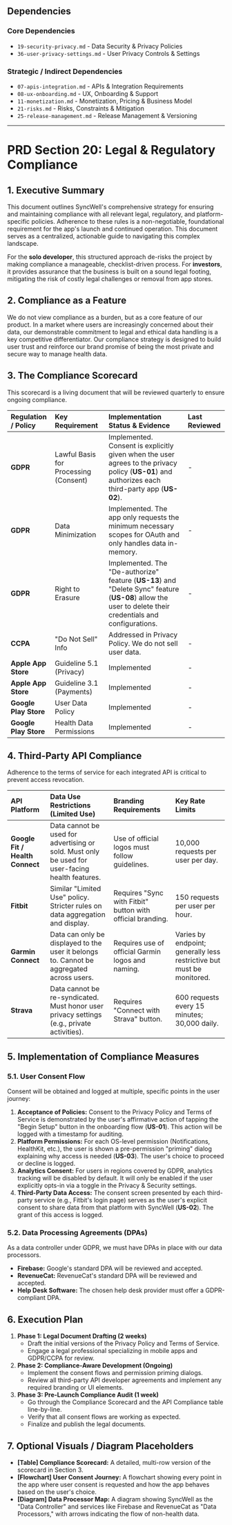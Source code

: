 ## Dependencies

### Core Dependencies
- `19-security-privacy.md` - Data Security & Privacy Policies
- `36-user-privacy-settings.md` - User Privacy Controls & Settings

### Strategic / Indirect Dependencies
- `07-apis-integration.md` - APIs & Integration Requirements
- `08-ux-onboarding.md` - UX, Onboarding & Support
- `11-monetization.md` - Monetization, Pricing & Business Model
- `21-risks.md` - Risks, Constraints & Mitigation
- `25-release-management.md` - Release Management & Versioning

---

# PRD Section 20: Legal & Regulatory Compliance

## 1. Executive Summary

This document outlines SyncWell's comprehensive strategy for ensuring and maintaining compliance with all relevant legal, regulatory, and platform-specific policies. Adherence to these rules is a non-negotiable, foundational requirement for the app's launch and continued operation. This document serves as a centralized, actionable guide to navigating this complex landscape.

For the **solo developer**, this structured approach de-risks the project by making compliance a manageable, checklist-driven process. For **investors**, it provides assurance that the business is built on a sound legal footing, mitigating the risk of costly legal challenges or removal from app stores.

## 2. Compliance as a Feature

We do not view compliance as a burden, but as a core feature of our product. In a market where users are increasingly concerned about their data, our demonstrable commitment to legal and ethical data handling is a key competitive differentiator. Our compliance strategy is designed to build user trust and reinforce our brand promise of being the most private and secure way to manage health data.

## 3. The Compliance Scorecard

This scorecard is a living document that will be reviewed quarterly to ensure ongoing compliance.

| Regulation / Policy | Key Requirement | Implementation Status & Evidence | Last Reviewed |
| :--- | :--- | :--- | :--- |
| **GDPR** | Lawful Basis for Processing (Consent) | Implemented. Consent is explicitly given when the user agrees to the privacy policy (**US-01**) and authorizes each third-party app (**US-02**). | - |
| **GDPR** | Data Minimization | Implemented. The app only requests the minimum necessary scopes for OAuth and only handles data in-memory. | - |
| **GDPR** | Right to Erasure | Implemented. The "De-authorize" feature (**US-13**) and "Delete Sync" feature (**US-08**) allow the user to delete their credentials and configurations. | - |
| **CCPA** | "Do Not Sell" Info | Addressed in Privacy Policy. We do not sell user data. | - |
| **Apple App Store** | Guideline 5.1 (Privacy) | Implemented | - |
| **Apple App Store** | Guideline 3.1 (Payments) | Implemented | - |
| **Google Play Store**| User Data Policy | Implemented | - |
| **Google Play Store**| Health Data Permissions | Implemented | - |

## 4. Third-Party API Compliance

Adherence to the terms of service for each integrated API is critical to prevent access revocation.

| API Platform | Data Use Restrictions (Limited Use) | Branding Requirements | Key Rate Limits |
| :--- | :--- | :--- | :--- |
| **Google Fit / Health Connect** | Data cannot be used for advertising or sold. Must only be used for user-facing health features. | Use of official logos must follow guidelines. | 10,000 requests per user per day. |
| **Fitbit** | Similar "Limited Use" policy. Stricter rules on data aggregation and display. | Requires "Sync with Fitbit" button with official branding. | 150 requests per user per hour. |
| **Garmin Connect** | Data can only be displayed to the user it belongs to. Cannot be aggregated across users. | Requires use of official Garmin logos and naming. | Varies by endpoint; generally less restrictive but must be monitored. |
| **Strava** | Data cannot be re-syndicated. Must honor user privacy settings (e.g., private activities). | Requires "Connect with Strava" button. | 600 requests every 15 minutes; 30,000 daily. |

## 5. Implementation of Compliance Measures

### 5.1. User Consent Flow

Consent will be obtained and logged at multiple, specific points in the user journey:
1.  **Acceptance of Policies:** Consent to the Privacy Policy and Terms of Service is demonstrated by the user's affirmative action of tapping the "Begin Setup" button in the onboarding flow (**US-01**). This action will be logged with a timestamp for auditing.
2.  **Platform Permissions:** For each OS-level permission (Notifications, HealthKit, etc.), the user is shown a pre-permission "priming" dialog explaining why access is needed (**US-03**). The user's choice to proceed or decline is logged.
3.  **Analytics Consent:** For users in regions covered by GDPR, analytics tracking will be disabled by default. It will only be enabled if the user explicitly opts-in via a toggle in the Privacy & Security settings.
4.  **Third-Party Data Access:** The consent screen presented by each third-party service (e.g., Fitbit's login page) serves as the user's explicit consent to share data from that platform with SyncWell (**US-02**). The grant of this access is logged.

### 5.2. Data Processing Agreements (DPAs)

As a data controller under GDPR, we must have DPAs in place with our data processors.
*   **Firebase:** Google's standard DPA will be reviewed and accepted.
*   **RevenueCat:** RevenueCat's standard DPA will be reviewed and accepted.
*   **Help Desk Software:** The chosen help desk provider must offer a GDPR-compliant DPA.

## 6. Execution Plan

1.  **Phase 1: Legal Document Drafting (2 weeks)**
    *   Draft the initial versions of the Privacy Policy and Terms of Service.
    *   Engage a legal professional specializing in mobile apps and GDPR/CCPA for review.
2.  **Phase 2: Compliance-Aware Development (Ongoing)**
    *   Implement the consent flows and permission priming dialogs.
    *   Review all third-party API developer agreements and implement any required branding or UI elements.
3.  **Phase 3: Pre-Launch Compliance Audit (1 week)**
    *   Go through the Compliance Scorecard and the API Compliance table line-by-line.
    *   Verify that all consent flows are working as expected.
    *   Finalize and publish the legal documents.

## 7. Optional Visuals / Diagram Placeholders
*   **[Table] Compliance Scorecard:** A detailed, multi-row version of the scorecard in Section 3.
*   **[Flowchart] User Consent Journey:** A flowchart showing every point in the app where user consent is requested and how the app behaves based on the user's choice.
*   **[Diagram] Data Processor Map:** A diagram showing SyncWell as the "Data Controller" and services like Firebase and RevenueCat as "Data Processors," with arrows indicating the flow of non-health data.
